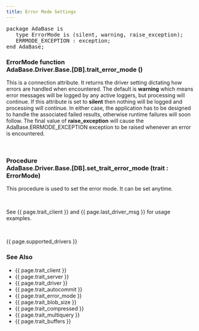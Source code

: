 ```yaml
---
title: Error Mode Settings
---
```


<div class="leftside">
<pre class="code">
package AdaBase is
   type ErrorMode is (silent, warning, raise_exception);
   ERRMODE_EXCEPTION : exception;
end AdaBase;
</pre>
<h3>ErrorMode function<br/>
AdaBase.Driver.Base.[DB].trait_error_mode ()</h3>
<p>This is a connection attribute.  It returns the driver setting
dictating how errors are handled when encountered.  The default is
<b>warning</b> which means error messages will be logged by any active
loggers, but processing will continue.  If this attribute is set to
<b>silent</b> then nothing will be logged and processing will continue.
In either case, the application has to be designed to handle the
associated failed results, otherwise runtime failures will soon follow.
The final value of <b>raise_exception</b> will cause the
AdaBase.ERRMODE_EXCEPTION exception to be raised whenever an error is
encountered.</p>
<br/>
<h3>Procedure<br/>
AdaBase.Driver.Base.[DB].set_trait_error_mode (trait : ErrorMode)</h3>
<p>This procedure is used to set the error mode.  It can be set
anytime.</p>
<br/>
<p class="caption">See {{ page.trait_client }} and {{ page.last_driver_msg }}
for usage examples.</p>
<br/>
<p>{{ page.supported_drivers }}</p>
</div>
<div class="sidenav">
  <h3>See Also</h3>
  <ul>
    <li>{{ page.trait_client }}</li>
    <li>{{ page.trait_server }}</li>
    <li>{{ page.trait_driver }}</li>
    <li>{{ page.trait_autocommit }}</li>
    <li>{{ page.trait_error_mode }}</li>
    <li>{{ page.trait_blob_size }}</li>
    <li>{{ page.trait_compressed }}</li>
    <li>{{ page.trait_multiquery }}</li>
    <li>{{ page.trait_buffers }}</li>
  </ul>
</div>
